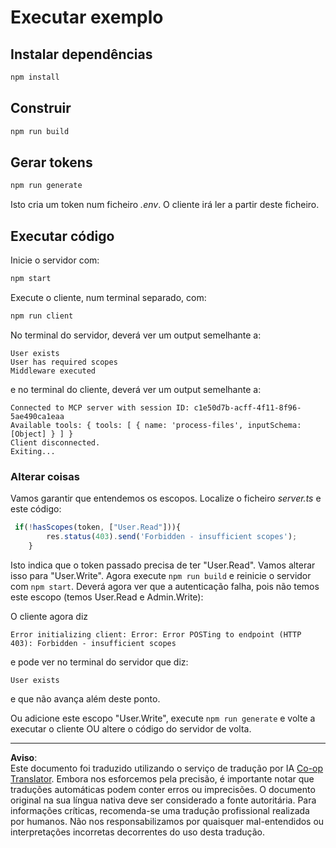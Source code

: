 <!--
CO_OP_TRANSLATOR_METADATA:
{
  "original_hash": "3880d89fa60abc699e1a17a82ae514ef",
  "translation_date": "2025-10-07T01:22:07+00:00",
  "source_file": "03-GettingStarted/11-simple-auth/solution/typescript/README.md",
  "language_code": "pt"
}
-->
# Executar exemplo

## Instalar dependências

```sh
npm install
```

## Construir

```sh
npm run build
```

## Gerar tokens

```sh
npm run generate
```

Isto cria um token num ficheiro *.env*. O cliente irá ler a partir deste ficheiro.

## Executar código

Inicie o servidor com:

```sh
npm start
```

Execute o cliente, num terminal separado, com:

```sh
npm run client
```

No terminal do servidor, deverá ver um output semelhante a:

```text
User exists
User has required scopes
Middleware executed
```

e no terminal do cliente, deverá ver um output semelhante a:

```text
Connected to MCP server with session ID: c1e50d7b-acff-4f11-8f96-5ae490ca1eaa
Available tools: { tools: [ { name: 'process-files', inputSchema: [Object] } ] }
Client disconnected.
Exiting...
```

### Alterar coisas

Vamos garantir que entendemos os escopos. Localize o ficheiro *server.ts* e este código:

```typescript
 if(!hasScopes(token, ["User.Read"])){
        res.status(403).send('Forbidden - insufficient scopes');
    }
```

Isto indica que o token passado precisa de ter "User.Read". Vamos alterar isso para "User.Write". Agora execute `npm run build` e reinicie o servidor com `npm start`. Deverá agora ver que a autenticação falha, pois não temos este escopo (temos User.Read e Admin.Write):

O cliente agora diz

```text
Error initializing client: Error: Error POSTing to endpoint (HTTP 403): Forbidden - insufficient scopes
```

e pode ver no terminal do servidor que diz:

```text
User exists
```

e que não avança além deste ponto.

Ou adicione este escopo "User.Write", execute `npm run generate` e volte a executar o cliente OU altere o código do servidor de volta.

---

**Aviso**:  
Este documento foi traduzido utilizando o serviço de tradução por IA [Co-op Translator](https://github.com/Azure/co-op-translator). Embora nos esforcemos pela precisão, é importante notar que traduções automáticas podem conter erros ou imprecisões. O documento original na sua língua nativa deve ser considerado a fonte autoritária. Para informações críticas, recomenda-se uma tradução profissional realizada por humanos. Não nos responsabilizamos por quaisquer mal-entendidos ou interpretações incorretas decorrentes do uso desta tradução.